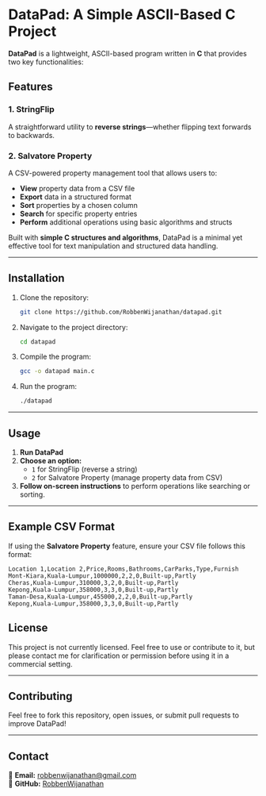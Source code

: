 # DataPad: A Simple ASCII-Based C Project

**DataPad** is a lightweight, ASCII-based program written in **C** that provides two key functionalities:

## Features

### 1. StringFlip 
A straightforward utility to **reverse strings**—whether flipping text forwards to backwards.  

### 2. Salvatore Property 
A CSV-powered property management tool that allows users to:
- **View** property data from a CSV file
- **Export** data in a structured format
- **Sort** properties by a chosen column
- **Search** for specific property entries
- **Perform** additional operations using basic algorithms and structs

Built with **simple C structures and algorithms**, DataPad is a minimal yet effective tool for text manipulation and structured data handling.

---

## Installation
1. Clone the repository:
   ```bash
   git clone https://github.com/RobbenWijanathan/datapad.git
   ```
2. Navigate to the project directory:
   ```bash
   cd datapad
   ```
3. Compile the program:
   ```bash
   gcc -o datapad main.c
   ```
4. Run the program:
   ```bash
   ./datapad
   ```

---

## Usage
1. **Run DataPad**
2. **Choose an option:**
   - `1` for StringFlip (reverse a string)
   - `2` for Salvatore Property (manage property data from CSV)
3. **Follow on-screen instructions** to perform operations like searching or sorting.

---

## Example CSV Format
If using the **Salvatore Property** feature, ensure your CSV file follows this format:
```
Location 1,Location 2,Price,Rooms,Bathrooms,CarParks,Type,Furnish
Mont-Kiara,Kuala-Lumpur,1000000,2,2,0,Built-up,Partly
Cheras,Kuala-Lumpur,310000,3,2,0,Built-up,Partly
Kepong,Kuala-Lumpur,358000,3,3,0,Built-up,Partly
Taman-Desa,Kuala-Lumpur,455000,2,2,0,Built-up,Partly
Kepong,Kuala-Lumpur,358000,3,3,0,Built-up,Partly
```

## License
This project is not currently licensed. Feel free to use or contribute to it, but please contact me for clarification or permission before using it in a commercial setting.

---

## Contributing
Feel free to fork this repository, open issues, or submit pull requests to improve DataPad!

---

## Contact
📧 **Email:** robbenwijanathan@gmail.com  
🐙 **GitHub:** [RobbenWijanathan](https://github.com/RobbenWijanathan)  


